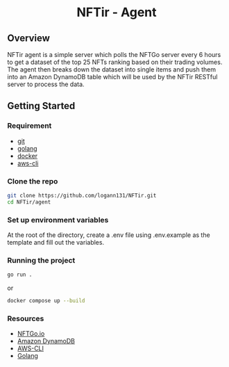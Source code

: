 <p align="center">
<br />
<h1 align="center">NFTir - Agent</h1>
</p>

## Overview

NFTir agent is a simple server which polls the NFTGo server every 6 hours to get a dataset of the top 25 NFTs ranking based on their trading volumes.
The agent then breaks down the dataset into single items and push them into an Amazon DynamoDB table which will be used by the NFTir RESTful server to process the data.

## Getting Started

### Requirement

- [git](https://git-scm.com/)
- [golang](https://go.dev/)
- [docker](https://www.docker.com/)
- [aws-cli](https://aws.amazon.com/cli/)

### Clone the repo

```bash
git clone https://github.com/logann131/NFTir.git
cd NFTir/agent
```

### Set up environment variables

At the root of the directory, create a .env file using .env.example as the template and fill out the variables.

### Running the project

```bash
go run .
```

or

```bash
docker compose up --build
```

### Resources

- [NFTGo.io](https://nftgo.io/)
- [Amazon DynamoDB](https://aws.amazon.com/dynamodb/)
- [AWS-CLI](https://aws.amazon.com/cli/)
- [Golang](https://go.dev)
